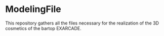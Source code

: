 # ModelingFile

This repository gathers all the files necessary for the realization of the 3D cosmetics of the bartop EXARCADE.
